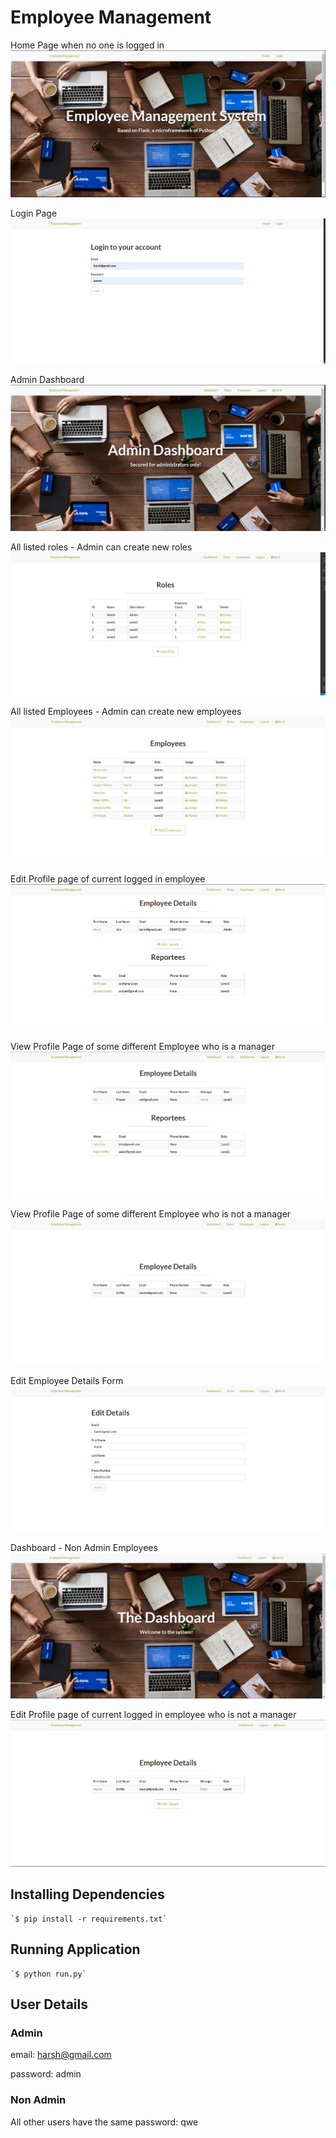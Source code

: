 # Employee Management

Home Page when no one is logged in
![Screenshot-1](screenshots/Screenshot_1.png)

Login Page
![Screenshot-2](screenshots/Screenshot_2.png)

Admin Dashboard
![Screenshot-2](screenshots/Screenshot_3.png)

All listed roles - Admin can create new roles
![Screenshot-2](screenshots/Screenshot_4.png)

All listed Employees - Admin can create new employees
![Screenshot-2](screenshots/Screenshot_5.png)

Edit Profile page of current logged in employee
![Screenshot-2](screenshots/Screenshot_6.png)

View Profile Page of some different Employee who is a manager
![Screenshot-2](screenshots/Screenshot_7.png)

View Profile Page of some different Employee who is not a manager
![Screenshot-2](screenshots/Screenshot_8.png)

Edit Employee Details Form
![Screenshot-2](screenshots/Screenshot_9.png)

Dashboard - Non Admin Employees
![Screenshot-2](screenshots/Screenshot_10.png)

Edit Profile page of current logged in employee who is not a manager
![Screenshot-2](screenshots/Screenshot_11.png)

## Installing Dependencies

    `$ pip install -r requirements.txt`

## Running Application

    `$ python run.py`

## User Details

### Admin
email: harsh@gmail.com

password: admin

### Non Admin
All other users have the same password: qwe



